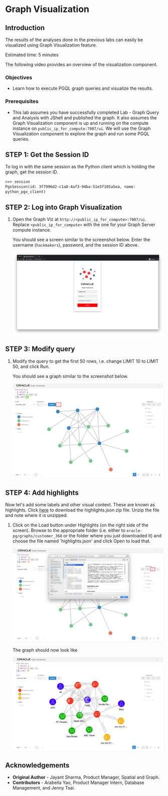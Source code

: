 # Graph Visualization

## Introduction

The results of the analyses done in the previous labs can easily be visualized using Graph Visualization feature.

Estimated time: 5 minutes

The following video provides an overview of the visualization component.

[](youtube:zfefKdNfAY4)

### Objectives

- Learn how to execute PGQL graph queries and visualize the results.

### Prerequisites

- This lab assumes you have successfully completed Lab - Graph Query and Analysis with JShell and published the graph. It also assumes the Graph Visualization component is up and running on the compute instance on `public_ip_for_compute:7007/ui`. We will use the Graph Visualization component to explore the graph and run some PGQL queries.

## **STEP 1:** Get the Session ID

To log in with the same session as the Python client which is holding the graph, get the session ID.

    >>> session
    PgxSession(id: 3f7996d2-c1a8-4af3-94ba-51e5f105a5ea, name: python_pgx_client)

## **STEP 2:** Log into Graph Visualization

1. Open the Graph Viz at `http://<public_ip_for_compute>:7007/ui`. Replace `<public_ip_for_compute>` with the one for your Graph Server compute instance.

    You should see a screen similar to the screenshot below.  Enter the username (`hackmakers`), password, and the session ID above.

    ![GraphViz on startup](images/ADB_GViz_Login.png " ")

## **STEP 3:** Modify query

1. Modify the query to get the first 50 rows, i.e. change LIMIT 10 to LIMIT 50, and click Run.

    You should see a graph similar to the screenshot below.

    ![Customer 360 graph](images/ADB_GViz_Show50Elements.png " ")

## **STEP 4:** Add highlights

Now let's add some labels and other visual context. These are known as highlights. Click [here](https://objectstorage.us-ashburn-1.oraclecloud.com/p/o49GH8NXlnrwgfbWO9cDCq-zqhsFBHFNGRGM6uHwnEQkHUH5fo5X-u33SW4H_22J/n/c4u03/b/data-management-library-files/o/highlights.json.zip) to download the highlights.json zip file. Unzip the file and note where it is unzipped.

1. Click on the Load button under Highlights (on the right side of the screen). Browse to the appropriate folder (i.e. either to `oracle-pg/graphs/customer_360`  or the folder where you just downloaded it) and choose the file named 'highlights.json' and click Open to load that.

    ![Load highlights for graph](images/GraphVizLoadHighlights.png " ")

    The graph should now look like

    ![Customer 360 graph with highlights](images/GraphVizWithHighlights.png " ")

## Acknowledgements

* **Original Author** - Jayant Sharma, Product Manager, Spatial and Graph.
* **Contributors** - Arabella Yao, Product Manager Intern, Database Management, and Jenny Tsai.

